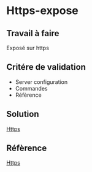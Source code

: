 # Https-expose

## Travail à faire

Exposé sur https

## Critére de validation

- Server configuration
- Commandes
- Réfèrence

## Solution

[Https](https://docs.google.com/presentation/d/1WTyuVlJQgkQYO5tpuMNP9236D83TgMfGpikPLPMqAoI/edit?usp=sharing)

## Réfèrence

[Https]()
